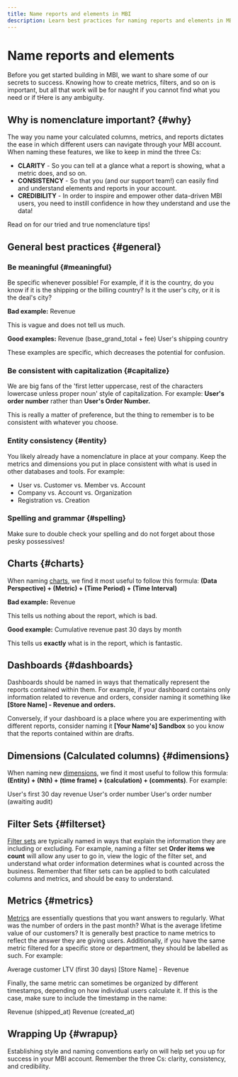 ```yaml
---
title: Name reports and elements in MBI
description: Learn best practices for naming reports and elements in MBI. 
---
```

# Name reports and elements

Before you get started building in MBI, we want to share some of our secrets to success. Knowing how to create metrics, filters, and so on is important, but all that work will be for naught if you cannot find what you need or if tHere is any ambiguity.

## Why is nomenclature important? {#why}

The way you name your calculated columns, metrics, and reports dictates the ease in which different users can navigate through your MBI account. When naming these features, we like to keep in mind the three Cs:

* **CLARITY** - So you can tell at a glance what a report is showing, what a metric does, and so on.
* **CONSISTENCY** - So that you (and our support team!) can easily find and understand elements and reports in your account.
* **CREDIBILITY** - In order to inspire and empower other data-driven MBI users, you need to instill confidence in how they understand and use the data!

Read on for our tried and true nomenclature tips!

## General best practices {#general}

### Be meaningful {#meaningful}

Be specific whenever possible! For example, if it is the country, do you know if it is the shipping or the billing country? Is it the user's city, or it is the deal's city?

**Bad example:**
 Revenue

This is vague and does not tell us much.

**Good examples:**
 Revenue (base\_grand\_total + fee)
 User's shipping country

These examples are specific, which decreases the potential for confusion.

### Be consistent with capitalization {#capitalize}

We are big fans of the 'first letter uppercase, rest of the characters lowercase unless proper noun' style of capitalization. For example: **User's order number** rather than **User's Order Number.**

This is really a matter of preference, but the thing to remember is to be consistent with whatever you choose.

### Entity consistency {#entity}

You likely already have a nomenclature in place at your company. Keep the metrics and dimensions you put in place consistent with what is used in other databases and tools. For example:

* User vs. Customer vs. Member vs. Account
* Company vs. Account vs. Organization
* Registration vs. Creation

### Spelling and grammar {#spelling}

Make sure to double check your spelling and do not forget about those pesky possessives!

## Charts {#charts}

When naming [charts](../tutorials/using-visual-report-builder.md), we find it most useful to follow this formula: **(Data Perspective) + (Metric) + (Time Period) + (Time Interval)**

**Bad example:**
 Revenue

This tells us nothing about the report, which is bad.

**Good example:**
 Cumulative revenue past 30 days by month

This tells us **exactly** what is in the report, which is fantastic.

## Dashboards {#dashboards}

Dashboards should be named in ways that thematically represent the reports contained within them. For example, if your dashboard contains only information related to revenue and orders, consider naming it something like **\[Store Name\] - Revenue and orders.**

Conversely, if your dashboard is a place where you are experimenting with different reports, consider naming it **\[Your Name's\] Sandbox** so you know that the reports contained within are drafts.

## Dimensions (Calculated columns) {#dimensions}

When naming new [dimensions](../data-analyst/data-warehouse-mgr/creating-calculated-columns.md), we find it most useful to follow this formula: **(Entity) + (Nth) + (time frame) + (calculation) + (comments)**. For example:

User's first 30 day revenue
 User's order number
 User's order number (awaiting audit)

## Filter Sets {#filterset}

[Filter sets](../data-user/reports/ess-manage-data-filters.md) are typically named in ways that explain the information they are including or excluding. For example, naming a filter set **Order items we count** will allow any user to go in, view the logic of the filter set, and understand what order information determines what is counted across the business. Remember that filter sets can be applied to both calculated columns and metrics, and should be easy to understand.

## Metrics {#metrics}

[Metrics](../data-user/reports/ess-manage-data-metrics.md) are essentially questions that you want answers to regularly. What was the number of orders in the past month? What is the average lifetime value of our customers? It is generally best practice to name metrics to reflect the answer they are giving users. Additionally, if you have the same metric filtered for a specific store or department, they should be labelled as such. For example:

Average customer LTV (first 30 days)
 \[Store Name\] - Revenue

Finally, the same metric can sometimes be organized by different timestamps, depending on how individual users calculate it. If this is the case, make sure to include the timestamp in the name:

Revenue (shipped\_at)
 Revenue (created\_at)

## Wrapping Up {#wrapup}

Establishing style and naming conventions early on will help set you up for success in your MBI account. Remember the three Cs: clarity, consistency, and credibility.
